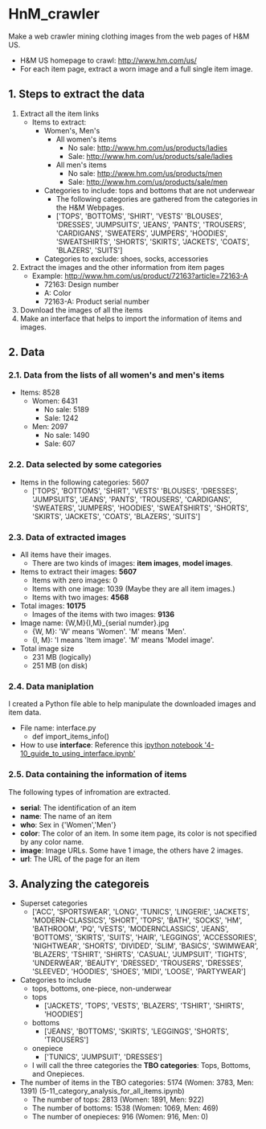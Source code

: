 # HnM_crawler
Make a web crawler mining clothing images from the web pages of H&amp;M US.
* H&M US homepage to crawl: http://www.hm.com/us/
* For each item page, extract a worn image and a full single item image.

## 1. Steps to extract the data
1. Extract all the item links
   * Items to extract: 
     * Women's, Men's
       * All women's items
         * No sale: http://www.hm.com/us/products/ladies
         * Sale: http://www.hm.com/us/products/sale/ladies
       * All men's items
         * No sale: http://www.hm.com/us/products/men
         * Sale: http://www.hm.com/us/products/sale/men
     * Categories to include: tops and bottoms that are not underwear
       * The following categories are gathered from the categories in the H&M Webpages.
       * ['TOPS', 'BOTTOMS', 'SHIRT', 'VESTS' 'BLOUSES', 'DRESSES', 'JUMPSUITS', 'JEANS', 'PANTS', 'TROUSERS', 'CARDIGANS', 'SWEATERS', 'JUMPERS', 'HOODIES', 'SWEATSHIRTS', 'SHORTS', 'SKIRTS', 'JACKETS', 'COATS', 'BLAZERS', 'SUITS']
     * Categories to exclude: shoes, socks, accessories 
2. Extract the images and the other information from item pages
   * Example: http://www.hm.com/us/product/72163?article=72163-A
     * 72163: Design number
     * A: Color
     * 72163-A: Product serial number
3. Download the images of all the items 
4. Make an interface that helps to import the information of items and images.

## 2. Data
### 2.1. Data from the lists of all women's and men's items
* Items: 8528
  * Women: 6431
    * No sale: 5189
    * Sale: 1242
  * Men: 2097
    * No sale: 1490
    * Sale: 607

### 2.2. Data selected by some categories
* Items in the following categories: 5607
  * ['TOPS', 'BOTTOMS', 'SHIRT', 'VESTS' 'BLOUSES', 'DRESSES', 'JUMPSUITS', 'JEANS', 'PANTS', 'TROUSERS', 'CARDIGANS', 'SWEATERS', 'JUMPERS', 'HOODIES', 'SWEATSHIRTS', 'SHORTS', 'SKIRTS', 'JACKETS', 'COATS', 'BLAZERS', 'SUITS'] 

### 2.3. Data of extracted images
* All items have their images.
  * There are two kinds of images: __item images__, __model images__.
* Items to extract their images: __5607__
  * Items with zero images: 0
  * Items with one image: 1039 (Maybe they are all item images.)
  * Items with two images: __4568__
* Total images: __10175__
  * Images of the items with two images: __9136__
* Image name: {W,M}{I,M}\_{serial numder}.jpg
  * {W, M}: 'W' means 'Women'. 'M' means 'Men'.
  * {I, M}: 'I means 'Item image'. 'M' means 'Model image'.
* Total image size
  * 231 MB (logically)
  * 251 MB (on disk)

### 2.4. Data maniplation
I created a Python file able to help manipulate the downloaded images and item data.
* File name: interface.py
  * def import\_items\_info()
* How to use __interface__: Reference this [ipython notebook '4-10\_guide\_to\_using\_interface.ipynb'](https://nbviewer.jupyter.org/github/phoenix2718/HnM_crawler/blob/master/4-10_guide_to_using_interface.ipynb)


### 2.5. Data containing the information of items
The following types of infromation are extracted.
* __serial__: The identification of an item
* __name__: The name of an item
* __who__: Sex in {'Women','Men'}
* __color__: The color of an item. In some item page, its color is not specified by any color name.
* __image__: Image URLs. Some have 1 image, the others have 2 images.
* __url__: The URL of the page for an item

## 3. Analyzing the categoreis
* Superset categories
  * ['ACC', 'SPORTSWEAR', 'LONG', 'TUNICS', 'LINGERIE', 'JACKETS', 'MODERN-CLASSICS', 'SHORT', 'TOPS', 'BATH', 'SOCKS', 'HM', 'BATHROOM', 'PQ', 'VESTS', 'MODERNCLASSICS', 'JEANS', 'BOTTOMS', 'SKIRTS', 'SUITS', 'HAIR', 'LEGGINGS', 'ACCESSORIES', 'NIGHTWEAR', 'SHORTS', 'DIVIDED', 'SLIM', 'BASICS', 'SWIMWEAR', 'BLAZERS', 'TSHIRT', 'SHIRTS', 'CASUAL', 'JUMPSUIT', 'TIGHTS', 'UNDERWEAR', 'BEAUTY', 'DRESSED', 'TROUSERS', 'DRESSES', 'SLEEVED', 'HOODIES', 'SHOES', 'MIDI', 'LOOSE', 'PARTYWEAR']
* Categories to include
  * tops, bottoms, one-piece, non-underwear
  * tops
    * ['JACKETS', 'TOPS', 'VESTS', 'BLAZERS', 'TSHIRT', 'SHIRTS', 'HOODIES']
  * bottoms
    * ['JEANS', 'BOTTOMS', 'SKIRTS', 'LEGGINGS', 'SHORTS', 'TROUSERS']
  * onepiece
    * ['TUNICS', 'JUMPSUIT', 'DRESSES']
  * I will call the three categories the __TBO categories__: Tops, Bottoms, and Onepieces.
* The number of items in the TBO categories: 5174 (Women: 3783, Men: 1391) (5-11\_category\_analysis\_for\_all\_items.ipynb)
  * The number of tops: 2813 (Women: 1891, Men: 922)
  * The number of bottoms: 1538 (Women: 1069, Men: 469)
  * The number of onepieces: 916 (Women: 916, Men: 0)
